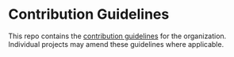 # Contribution Guidelines

This repo contains the [contribution guidelines](CONTRIBUTING.md) for the
organization. Individual projects may amend these guidelines where applicable.
